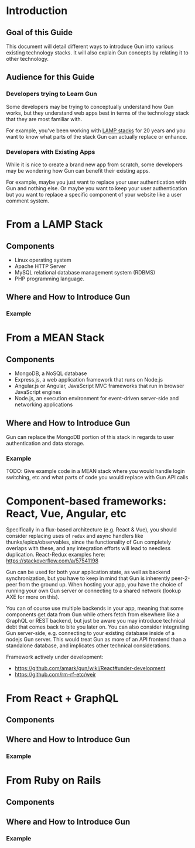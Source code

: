 # Introduction

## Goal of this Guide

This document will detail different ways to introduce Gun into various existing technology stacks. It will also explain Gun concepts by relating it to other technology.

## Audience for this Guide

### Developers trying to Learn Gun

Some developers may be trying to conceptually understand how Gun works, but they understand web apps best in terms of the technology stack that they are most familiar with.

For example, you've been working with [LAMP stacks](#from-a-lamp-stack) for 20 years and you want to know what parts of the stack Gun can actually replace or enhance.

### Developers with Existing Apps

While it is nice to create a brand new app from scratch, some developers may be wondering how Gun can benefit their existing apps.

For example, maybe you just want to replace your user authentication with Gun and nothing else. Or maybe you want to keep your user authentication but you want to replace a specific component of your website like a user comment system.

# From a LAMP Stack

## Components

* Linux operating system
* Apache HTTP Server
* MySQL relational database management system (RDBMS)
* PHP programming language. 

## Where and How to Introduce Gun

### Example

# From a MEAN Stack

## Components

* MongoDB, a NoSQL database
* Express.js, a web application framework that runs on Node.js
* Angular.js or Angular, JavaScript MVC frameworks that run in browser JavaScript engines
* Node.js, an execution environment for event-driven server-side and networking applications

## Where and How to Introduce Gun

Gun can replace the MongoDB portion of this stack in regards to user authentication and data storage.

### Example

TODO: Give example code in a MEAN stack where you would handle login switching, etc and what parts of code you would replace with Gun API calls

# Component-based frameworks: React, Vue, Angular, etc

Specifically in a flux-based architecture (e.g. React & Vue), you should consider replacing uses of `redux` and async handlers like thunks/epics/observables, since the functionality of Gun completely overlaps with these, and any integration efforts will lead to needless duplication. React-Redux examples here: https://stackoverflow.com/a/57541198

Gun can be used for both your application state, as well as backend synchronization, but you have to keep in mind that Gun is inherently peer-2-peer from the ground up. When hosting your app, you have the choice of running your own Gun server or connecting to a shared network (lookup AXE for more on this).

You can of course use multiple backends in your app, meaning that some components get data from Gun while others fetch from elsewhere like a GraphQL or REST backend, but just be aware you may introduce technical debt that comes back to bite you later on. You can also consider integrating Gun server-side, e.g. connecting to your existing database inside of a nodejs Gun server. This would treat Gun as more of an API frontend than a standalone database, and implicates other technical considerations.

Framework actively under development:
* https://github.com/amark/gun/wiki/React#under-development
* https://github.com/rm-rf-etc/weir

# From React + GraphQL

## Components

## Where and How to Introduce Gun

### Example

# From Ruby on Rails

## Components

## Where and How to Introduce Gun

### Example
